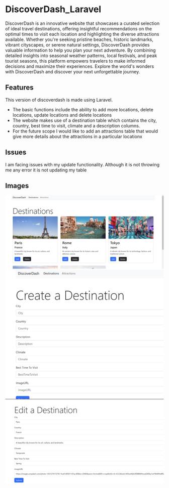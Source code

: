 # DiscoverDash_Laravel
DiscoverDash is an innovative website that showcases a curated selection of ideal travel destinations, offering insightful recommendations on the optimal times to visit each location and highlighting the diverse attractions available. Whether you're seeking pristine beaches, historic landmarks, vibrant cityscapes, or serene natural settings, DiscoverDash provides valuable information to help you plan your next adventure. By combining detailed insights into seasonal weather patterns, local festivals, and peak tourist seasons, this platform empowers travelers to make informed decisions and maximize their experiences. Explore the world's wonders with DiscoverDash and discover your next unforgettable journey.

## Features
This version of discoverdash is made using Laravel.
- The basic functions include the ability to add more locations, delete locations, update locations and delete locations
- The website makes use of a destination table which contains the city, country, best time to visit, climate and a description columns.
- For the future scope I would like to add an attractions table that would give more details about the attractions in a particular locationx

## Issues
I am facing issues with my update functionality. Although it is not throwing me any error it is not updating my table

## Images
![Home](/Images/Home.png)
![Add Destination](/Images/Add_Destination.png)
![Edit View](/Images/Edit.png)
